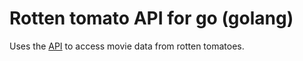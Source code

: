 Rotten tomato API for go (golang)
=====================================

Uses the [API](http://developer.rottentomatoes.com/docs) to access
movie data from rotten tomatoes.
